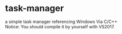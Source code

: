 # task-manager
a simple task manager referencing Windows Via C/C++  
Notice: You should compile it by yourself with VS2017.
